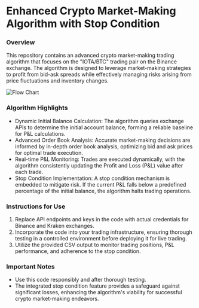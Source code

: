 # Enhanced Crypto Market-Making Algorithm with Stop Condition

### Overview
This repository contains an advanced crypto market-making trading algorithm that focuses on the "IOTA/BTC" trading pair on the Binance exchange. The algorithm is designed to leverage market-making strategies to profit from bid-ask spreads while effectively managing risks arising from price fluctuations and inventory changes.


![Flow Chart](https://github.com/vishnugovind10/MarketMaking/blob/main/Logic%20MM.jpg)


### Algorithm Highlights
- Dynamic Initial Balance Calculation: The algorithm queries exchange APIs to determine the initial account balance, forming a reliable baseline for P&L calculations.
- Advanced Order Book Analysis: Accurate market-making decisions are informed by in-depth order book analysis, optimizing bid and ask prices for optimal trade execution.
- Real-time P&L Monitoring: Trades are executed dynamically, with the algorithm consistently updating the Profit and Loss (P&L) value after each trade.
- Stop Condition Implementation: A stop condition mechanism is embedded to mitigate risk. If the current P&L falls below a predefined percentage of the initial balance, the algorithm halts trading operations.

### Instructions for Use
1. Replace API endpoints and keys in the code with actual credentials for Binance and Kraken exchanges.
2. Incorporate the code into your trading infrastructure, ensuring thorough testing in a controlled environment before deploying it for live trading.
3. Utilize the provided CSV output to monitor trading positions, P&L performance, and adherence to the stop condition.

### Important Notes
- Use this code responsibly and after thorough testing.
- The integrated stop condition feature provides a safeguard against significant losses, enhancing the algorithm's viability for successful crypto market-making endeavors.


